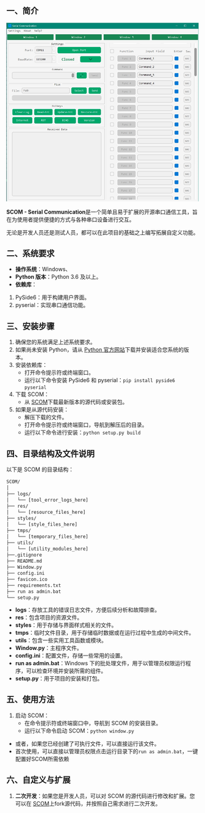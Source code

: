 
## 一、简介

![SCOM](./res/Samples.png)

**SCOM - Serial Communication**是一个简单且易于扩展的开源串口通信工具，旨在为使用者提供便捷的方式与各种串口设备进行交互。

无论是开发人员还是测试人员，都可以在此项目的基础之上编写拓展自定义功能。

## 二、系统要求

- **操作系统**：Windows、
- **Python 版本**：Python 3.6 及以上。
- **依赖库**：
1. PySide6：用于构建用户界面。
2. pyserial：实现串口通信功能。

## 三、安装步骤

1. 确保您的系统满足上述系统要求。
2. 如果尚未安装 Python，请从 [Python 官方网站](https://www.python.org/downloads/)下载并安装适合您系统的版本。
3. 安装依赖库：
   - 打开命令提示符或终端窗口。
   - 运行以下命令安装 PySide6 和 pyserial：`pip install pyside6 pyserial`
4. 下载 SCOM：
   - 从 [SCOM](https://github.com/ifishin/SCOM)下载最新版本的源代码或安装包。
5. 如果是从源代码安装：
   - 解压下载的文件。
   - 打开命令提示符或终端窗口，导航到解压后的目录。
   - 运行以下命令进行安装：`python setup.py build`

## 四、目录结构及文件说明

以下是 SCOM 的目录结构：

```plaintext
SCOM/
│
├── logs/
│   └── [tool_error_logs_here]
├── res/
│   └── [resource_files_here]
├── styles/
│   └── [style_files_here]
├── tmps/
│   └── [temporary_files_here]
├── utils/
│   └── [utility_modules_here]
├──.gitignore
├── README.md
├── Window.py
├── config.ini
├── favicon.ico
├── requirements.txt
├── run as admin.bat
└── setup.py
```

- **logs**：存放工具的错误日志文件，方便后续分析和故障排查。
- **res**：包含项目的资源文件。
- **styles**：用于存储与界面样式相关的文件。
- **tmps**：临时文件目录，用于存储临时数据或在运行过程中生成的中间文件。
- **utils**：包含一些实用工具函数或模块。
- **Window.py**：主程序文件。
- **config.ini**：配置文件，存储一些常用的设置。
- **run as admin.bat**：Windows 下的批处理文件，用于以管理员权限运行程序，可以检查环境并安装所需的组件。
- **setup.py**：用于项目的安装和打包。

## 五、使用方法

1. 启动 SCOM：
   - 在命令提示符或终端窗口中，导航到 SCOM 的安装目录。
   - 运行以下命令启动 SCOM：`python window.py`

- 或者，如果您已经创建了可执行文件，可以直接运行该文件。
- 首次使用，可以直接以管理员权限点击运行目录下的`run as admin.bat`，一键配置好SCOM所需依赖

## 六、自定义与扩展

1. **二次开发**：如果您是开发人员，可以对 SCOM 的源代码进行修改和扩展。您可以在 [SCOM](https://github.com/ifishin/SCOM)上fork源代码，并按照自己需求进行二次开发。
